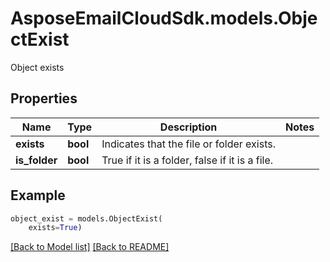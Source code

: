 # AsposeEmailCloudSdk.models.ObjectExist

Object exists

## Properties
Name | Type | Description | Notes
------------ | ------------- | ------------- | -------------
**exists** |**bool** |Indicates that the file or folder exists. |
**is_folder** |**bool** |True if it is a folder, false if it is a file. |



## Example
```python
object_exist = models.ObjectExist(
    exists=True)
```


[[Back to Model list]](Models.md) [[Back to README]](README.md)

